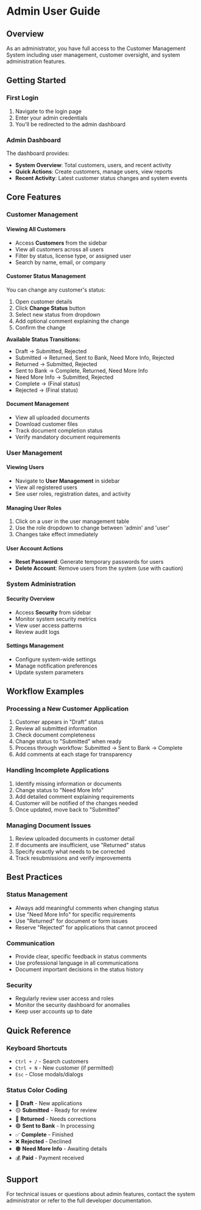 
# Admin User Guide

## Overview
As an administrator, you have full access to the Customer Management System including user management, customer oversight, and system administration features.

## Getting Started

### First Login
1. Navigate to the login page
2. Enter your admin credentials
3. You'll be redirected to the admin dashboard

### Admin Dashboard
The dashboard provides:
- **System Overview**: Total customers, users, and recent activity
- **Quick Actions**: Create customers, manage users, view reports
- **Recent Activity**: Latest customer status changes and system events

## Core Features

### Customer Management

#### Viewing All Customers
- Access **Customers** from the sidebar
- View all customers across all users
- Filter by status, license type, or assigned user
- Search by name, email, or company

#### Customer Status Management
You can change any customer's status:
1. Open customer details
2. Click **Change Status** button
3. Select new status from dropdown
4. Add optional comment explaining the change
5. Confirm the change

**Available Status Transitions:**
- Draft → Submitted, Rejected
- Submitted → Returned, Sent to Bank, Need More Info, Rejected
- Returned → Submitted, Rejected
- Sent to Bank → Complete, Returned, Need More Info
- Need More Info → Submitted, Rejected
- Complete → (Final status)
- Rejected → (Final status)

#### Document Management
- View all uploaded documents
- Download customer files
- Track document completion status
- Verify mandatory document requirements

### User Management

#### Viewing Users
- Navigate to **User Management** in sidebar
- View all registered users
- See user roles, registration dates, and activity

#### Managing User Roles
1. Click on a user in the user management table
2. Use the role dropdown to change between 'admin' and 'user'
3. Changes take effect immediately

#### User Account Actions
- **Reset Password**: Generate temporary passwords for users
- **Delete Account**: Remove users from the system (use with caution)

### System Administration

#### Security Overview
- Access **Security** from sidebar
- Monitor system security metrics
- View user access patterns
- Review audit logs

#### Settings Management
- Configure system-wide settings
- Manage notification preferences
- Update system parameters

## Workflow Examples

### Processing a New Customer Application
1. Customer appears in "Draft" status
2. Review all submitted information
3. Check document completeness
4. Change status to "Submitted" when ready
5. Process through workflow: Submitted → Sent to Bank → Complete
6. Add comments at each stage for transparency

### Handling Incomplete Applications
1. Identify missing information or documents
2. Change status to "Need More Info"
3. Add detailed comment explaining requirements
4. Customer will be notified of the changes needed
5. Once updated, move back to "Submitted"

### Managing Document Issues
1. Review uploaded documents in customer detail
2. If documents are insufficient, use "Returned" status
3. Specify exactly what needs to be corrected
4. Track resubmissions and verify improvements

## Best Practices

### Status Management
- Always add meaningful comments when changing status
- Use "Need More Info" for specific requirements
- Use "Returned" for document or form issues
- Reserve "Rejected" for applications that cannot proceed

### Communication
- Provide clear, specific feedback in status comments
- Use professional language in all communications
- Document important decisions in the status history

### Security
- Regularly review user access and roles
- Monitor the security dashboard for anomalies
- Keep user accounts up to date

## Quick Reference

### Keyboard Shortcuts
- `Ctrl + /` - Search customers
- `Ctrl + N` - New customer (if permitted)
- `Esc` - Close modals/dialogs

### Status Color Coding
- 🔵 **Draft** - New applications
- 🟡 **Submitted** - Ready for review
- 🔴 **Returned** - Needs corrections
- 🟢 **Sent to Bank** - In processing
- ✅ **Complete** - Finished
- ❌ **Rejected** - Declined
- 🟠 **Need More Info** - Awaiting details
- 💰 **Paid** - Payment received

## Support
For technical issues or questions about admin features, contact the system administrator or refer to the full developer documentation.
